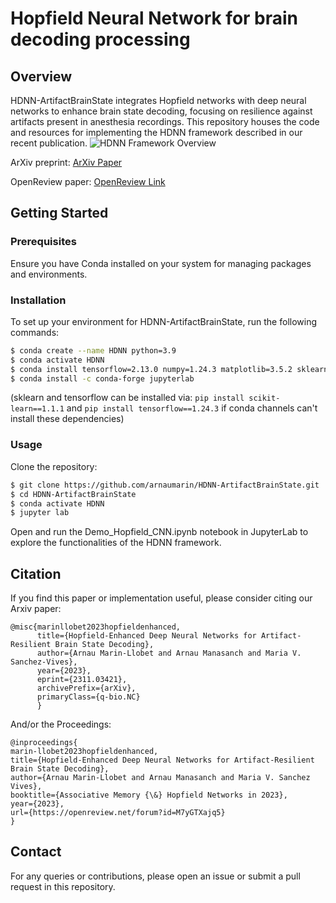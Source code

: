 # Hopfield Neural Network for brain decoding processing

## Overview

HDNN-ArtifactBrainState integrates Hopfield networks with deep neural networks to enhance brain state decoding, focusing on resilience against artifacts present in anesthesia recordings. This repository houses the code and resources for implementing the HDNN framework described in our recent publication.
![HDNN Framework Overview](data/HDNN-pipeline.png)

ArXiv preprint: 
[ArXiv Paper](https://arxiv.org/abs/2311.03421)

OpenReview paper: 
[OpenReview Link](https://openreview.net/forum?id=M7yGTXajq5)


## Getting Started

### Prerequisites

Ensure you have Conda installed on your system for managing packages and environments.

### Installation

To set up your environment for HDNN-ArtifactBrainState, run the following commands:

```bash
$ conda create --name HDNN python=3.9
$ conda activate HDNN
$ conda install tensorflow=2.13.0 numpy=1.24.3 matplotlib=3.5.2 sklearn=1.1.1 seaborn=0.12.2
$ conda install -c conda-forge jupyterlab
```
(sklearn and tensorflow can be installed via: ```pip install scikit-learn==1.1.1``` and ```pip install tensorflow==1.24.3``` if conda channels can't install these dependencies)


### Usage
Clone the repository:

```bash
$ git clone https://github.com/arnaumarin/HDNN-ArtifactBrainState.git
$ cd HDNN-ArtifactBrainState
$ conda activate HDNN
$ jupyter lab
```
Open and run the Demo_Hopfield_CNN.ipynb notebook in JupyterLab to explore the functionalities of the HDNN framework.


## Citation
If you find this paper or implementation useful, please consider citing our Arxiv paper:

```
@misc{marinllobet2023hopfieldenhanced,
      title={Hopfield-Enhanced Deep Neural Networks for Artifact-Resilient Brain State Decoding}, 
      author={Arnau Marin-Llobet and Arnau Manasanch and Maria V. Sanchez-Vives},
      year={2023},
      eprint={2311.03421},
      archivePrefix={arXiv},
      primaryClass={q-bio.NC}
      }
```

And/or the Proceedings:

```
@inproceedings{
marin-llobet2023hopfieldenhanced,
title={Hopfield-Enhanced Deep Neural Networks for Artifact-Resilient Brain State Decoding},
author={Arnau Marin-Llobet and Arnau Manasanch and Maria V. Sanchez Vives},
booktitle={Associative Memory {\&} Hopfield Networks in 2023},
year={2023},
url={https://openreview.net/forum?id=M7yGTXajq5}
}
```

## Contact
For any queries or contributions, please open an issue or submit a pull request in this repository.
